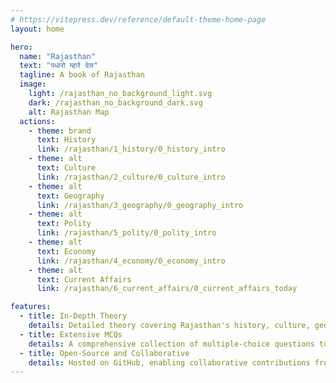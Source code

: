 ```yaml
---
# https://vitepress.dev/reference/default-theme-home-page
layout: home

hero:
  name: "Rajasthan"
  text: "पधारो म्हारे देस"
  tagline: A book of Rajasthan
  image:
    light: /rajasthan_no_background_light.svg
    dark: /rajasthan_no_background_dark.svg
    alt: Rajasthan Map
  actions:
    - theme: brand
      text: History
      link: /rajasthan/1_history/0_history_intro
    - theme: alt
      text: Culture
      link: /rajasthan/2_culture/0_culture_intro
    - theme: alt
      text: Geography
      link: /rajasthan/3_geography/0_geography_intro
    - theme: alt
      text: Polity
      link: /rajasthan/5_polity/0_polity_intro
    - theme: alt
      text: Economy
      link: /rajasthan/4_economy/0_economy_intro
    - theme: alt
      text: Current Affairs
      link: /rajasthan/6_current_affairs/0_current_affairs_today

features:
  - title: In-Depth Theory
    details: Detailed theory covering Rajasthan's history, culture, geography, polity, economy, and current affairs, designed for competitive exams.
  - title: Extensive MCQs
    details: A comprehensive collection of multiple-choice questions to practice and master Rajasthan's key topics for exams.
  - title: Open-Source and Collaborative
    details: Hosted on GitHub, enabling collaborative contributions from aspirants and educators to enrich the content.
---
```


<style>
:root {
  --vp-home-hero-name-color: transparent;
  --vp-home-hero-name-background: -webkit-linear-gradient(120deg, #4565d8 40%, #41d1ff);
}

@media (min-width: 640px) {
  :root {
    --vp-home-hero-image-filter: blur(56px);
  }
}

@media (min-width: 960px) {
  :root {
    --vp-home-hero-image-filter: blur(72px);
  }
}
</style>
